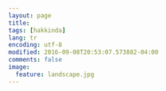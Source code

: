 ```yaml
---
layout: page
title:
tags: [hakkinda]
lang: tr
encoding: utf-8
modified: 2016-09-08T20:53:07.573882-04:00
comments: false
image:
  feature: landscape.jpg
---
```



